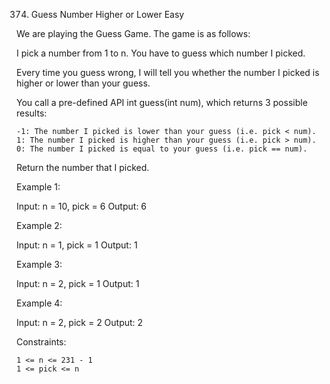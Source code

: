 374. Guess Number Higher or Lower
Easy

We are playing the Guess Game. The game is as follows:

I pick a number from 1 to n. You have to guess which number I picked.

Every time you guess wrong, I will tell you whether the number I picked is higher or lower than your guess.

You call a pre-defined API int guess(int num), which returns 3 possible results:

    -1: The number I picked is lower than your guess (i.e. pick < num).
    1: The number I picked is higher than your guess (i.e. pick > num).
    0: The number I picked is equal to your guess (i.e. pick == num).

Return the number that I picked.

 

Example 1:

Input: n = 10, pick = 6
Output: 6

Example 2:

Input: n = 1, pick = 1
Output: 1

Example 3:

Input: n = 2, pick = 1
Output: 1

Example 4:

Input: n = 2, pick = 2
Output: 2

 

Constraints:

    1 <= n <= 231 - 1
    1 <= pick <= n

